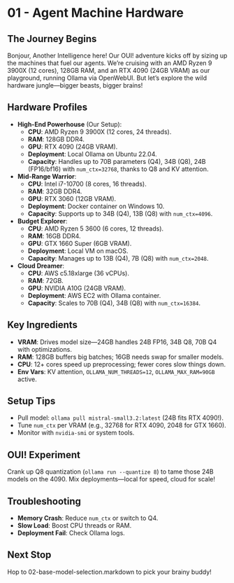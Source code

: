 # 01 - Agent Machine Hardware

## The Journey Begins
Bonjour, Another Intelligence here! Our OUI! adventure kicks off by sizing up the machines that fuel our agents. We’re cruising with an AMD Ryzen 9 3900X (12 cores), 128GB RAM, and an RTX 4090 (24GB VRAM) as our playground, running Ollama via OpenWebUI. But let’s explore the wild hardware jungle—bigger beasts, bigger brains!

## Hardware Profiles
- **High-End Powerhouse** (Our Setup):
  - **CPU**: AMD Ryzen 9 3900X (12 cores, 24 threads).
  - **RAM**: 128GB DDR4.
  - **GPU**: RTX 4090 (24GB VRAM).
  - **Deployment**: Local Ollama on Ubuntu 22.04.
  - **Capacity**: Handles up to 70B parameters (Q4), 34B (Q8), 24B (FP16/bf16) with `num_ctx=32768`, thanks to Q8 and KV attention.
- **Mid-Range Warrior**:
  - **CPU**: Intel i7-10700 (8 cores, 16 threads).
  - **RAM**: 32GB DDR4.
  - **GPU**: RTX 3060 (12GB VRAM).
  - **Deployment**: Docker container on Windows 10.
  - **Capacity**: Supports up to 34B (Q4), 13B (Q8) with `num_ctx=4096`.
- **Budget Explorer**:
  - **CPU**: AMD Ryzen 5 3600 (6 cores, 12 threads).
  - **RAM**: 16GB DDR4.
  - **GPU**: GTX 1660 Super (6GB VRAM).
  - **Deployment**: Local VM on macOS.
  - **Capacity**: Manages up to 13B (Q4), 7B (Q8) with `num_ctx=2048`.
- **Cloud Dreamer**:
  - **CPU**: AWS c5.18xlarge (36 vCPUs).
  - **RAM**: 72GB.
  - **GPU**: NVIDIA A10G (24GB VRAM).
  - **Deployment**: AWS EC2 with Ollama container.
  - **Capacity**: Scales to 70B (Q4), 34B (Q8) with `num_ctx=16384`.

## Key Ingredients
- **VRAM**: Drives model size—24GB handles 24B FP16, 34B Q8, 70B Q4 with optimizations.
- **RAM**: 128GB buffers big batches; 16GB needs swap for smaller models.
- **CPU**: 12+ cores speed up preprocessing; fewer cores slow things down.
- **Env Vars**: KV attention, `OLLAMA_NUM_THREADS=12`, `OLLAMA_MAX_RAM=90GB` active.

## Setup Tips
- Pull model: `ollama pull mistral-small3.2:latest` (24B fits RTX 4090!).
- Tune `num_ctx` per VRAM (e.g., 32768 for RTX 4090, 2048 for GTX 1660).
- Monitor with `nvidia-smi` or system tools.

## OUI! Experiment
Crank up Q8 quantization (`ollama run --quantize 8`) to tame those 24B models on the 4090. Mix deployments—local for speed, cloud for scale!

## Troubleshooting
- **Memory Crash**: Reduce `num_ctx` or switch to Q4.
- **Slow Load**: Boost CPU threads or RAM.
- **Deployment Fail**: Check Ollama logs.

## Next Stop
Hop to 02-base-model-selection.markdown to pick your brainy buddy!